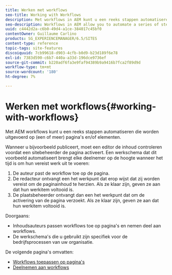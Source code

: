 ```yaml
---
title: Werken met workflows
seo-title: Working with Workflows
description: Met workflows in AEM kunt u een reeks stappen automatiseren die worden uitgevoerd op een pagina of element.
seo-description: Workflows in AEM allow you to automate a series of steps that are performed on a page or asset.
uuid: c4442d2a-c6b0-49d4-a1ce-384017c45bf0
contentOwner: Guillaume Carlino
products: SG_EXPERIENCEMANAGER/6.5/SITES
content-type: reference
topic-tags: site-features
discoiquuid: 7cb99618-d903-4cfb-b0d9-b23d189f6e78
exl-id: 7383d590-c6b7-440a-a33d-196dce9736ef
source-git-commit: b220adf6fa3e9faf94389b9a9416b7fca2f89d9d
workflow-type: tm+mt
source-wordcount: '180'
ht-degree: 7%

---
```


# Werken met workflows{#working-with-workflows}

Met AEM workflows kunt u een reeks stappen automatiseren die worden uitgevoerd op (een of meer) pagina&#39;s en/of elementen.

Wanneer u bijvoorbeeld publiceert, moet een editor de inhoud controleren voordat een sitebeheerder de pagina activeert. Een werkschema dat dit voorbeeld automatiseert brengt elke deelnemer op de hoogte wanneer het tijd is om hun vereist werk uit te voeren:

1. De auteur past de workflow toe op de pagina.
1. De redacteur ontvangt een het werkpunt dat erop wijst dat zij worden vereist om de paginainhoud te herzien. Als ze klaar zijn, geven ze aan dat hun werkitem voltooid is.
1. De plaatsbeheerder ontvangt dan een het werkpunt dat om de activering van de pagina verzoekt. Als ze klaar zijn, geven ze aan dat hun werkitem voltooid is.

Doorgaans:

* Inhoudsauteurs passen workflows toe op pagina&#39;s en nemen deel aan workflows.
* De werkschema&#39;s die u gebruikt zijn specifiek voor de bedrijfsprocessen van uw organisatie.

De volgende pagina&#39;s omvatten:

* [Workflows toepassen op pagina&#39;s](/help/sites-authoring/workflows-applying.md)
* [Deelnemen aan workflows](/help/sites-authoring/workflows-participating.md)
